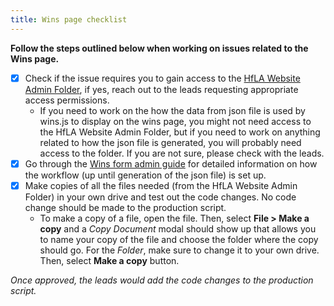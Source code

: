 ```yaml
---
title: Wins page checklist
---
```


**Follow the steps outlined below when working on issues related to the Wins page.**
 
- [X] Check if the issue requires you to gain access to the [HfLA Website Admin Folder](https://drive.google.com/drive/folders/19ZHh3MTf4vmU9NPW1OViRQ4wvb8oGOoC), if yes, reach out to the leads requesting appropriate access permissions.
    - If you need to work on the how the data from json file is used by wins.js to display on the wins page, you might not need access to the HfLA Website Admin Folder, but if you need to work on anything related to how the json file is generated, you will probably need access to the folder. If you are not sure, please check with the leads.
- [X] Go through the [Wins form admin guide](https://docs.google.com/document/d/1j1JTX5XzotgVCVZ91ImvenedPN5-IVjdSKDukq1B9iE/edit) for detailed information on how the workflow (up until generation of the json file) is set up.
- [X] Make copies of all the files needed (from the HfLA Website Admin Folder) in your own drive and test out the code changes. No code change should be made to the production script.
    - To make a copy of a file, open the file. Then, select **File > Make a copy** and a _Copy Document_ modal should show up that allows you to name your copy of the file and choose the folder where the copy should go. For the _Folder_, make sure to change it to your own drive. Then, select **Make a copy** button.

_Once approved, the leads would add the code changes to the production script._
